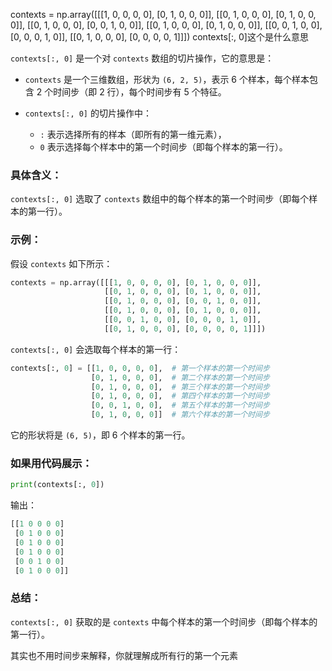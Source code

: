 contexts = np.array([[[1, 0, 0, 0, 0], [0, 1, 0, 0, 0]],
                     [[0, 1, 0, 0, 0], [0, 1, 0, 0, 0]],
                     [[0, 1, 0, 0, 0], [0, 0, 1, 0, 0]],
                     [[0, 1, 0, 0, 0], [0, 1, 0, 0, 0]],
                     [[0, 0, 1, 0, 0], [0, 0, 0, 1, 0]],
                     [[0, 1, 0, 0, 0], [0, 0, 0, 0, 1]]])
contexts[:, 0]这个是什么意思

`contexts[:, 0]` 是一个对 `contexts` 数组的切片操作，它的意思是：

- `contexts` 是一个三维数组，形状为 `(6, 2, 5)`，表示 6 个样本，每个样本包含 2 个时间步（即 2 行），每个时间步有 5 个特征。
  
- `contexts[:, 0]` 的切片操作中：
  - `:` 表示选择所有的样本（即所有的第一维元素），
  - `0` 表示选择每个样本中的第一个时间步（即每个样本的第一行）。

### 具体含义：
`contexts[:, 0]` 选取了 `contexts` 数组中的每个样本的第一个时间步（即每个样本的第一行）。

### 示例：
假设 `contexts` 如下所示：
```python
contexts = np.array([[[1, 0, 0, 0, 0], [0, 1, 0, 0, 0]],
                     [[0, 1, 0, 0, 0], [0, 1, 0, 0, 0]],
                     [[0, 1, 0, 0, 0], [0, 0, 1, 0, 0]],
                     [[0, 1, 0, 0, 0], [0, 1, 0, 0, 0]],
                     [[0, 0, 1, 0, 0], [0, 0, 0, 1, 0]],
                     [[0, 1, 0, 0, 0], [0, 0, 0, 0, 1]]])
```

`contexts[:, 0]` 会选取每个样本的第一行：

```python
contexts[:, 0] = [[1, 0, 0, 0, 0],  # 第一个样本的第一个时间步
                  [0, 1, 0, 0, 0],  # 第二个样本的第一个时间步
                  [0, 1, 0, 0, 0],  # 第三个样本的第一个时间步
                  [0, 1, 0, 0, 0],  # 第四个样本的第一个时间步
                  [0, 0, 1, 0, 0],  # 第五个样本的第一个时间步
                  [0, 1, 0, 0, 0]]  # 第六个样本的第一个时间步
```

它的形状将是 `(6, 5)`，即 6 个样本的第一行。

### 如果用代码展示：
```python
print(contexts[:, 0])
```

输出：
```python
[[1 0 0 0 0]
 [0 1 0 0 0]
 [0 1 0 0 0]
 [0 1 0 0 0]
 [0 0 1 0 0]
 [0 1 0 0 0]]
```

### 总结：
`contexts[:, 0]` 获取的是 `contexts` 中每个样本的第一个时间步（即每个样本的第一行）。

其实也不用时间步来解释，你就理解成所有行的第一个元素